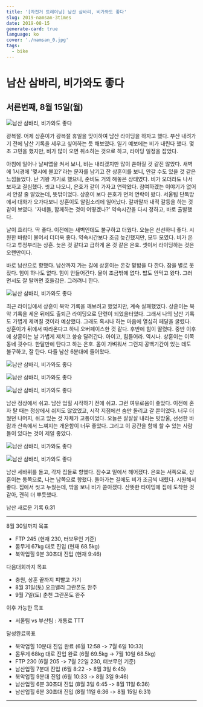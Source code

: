 ```yaml
---
title: '[자전거 트레이닝] 남산 삼바리, 비가와도 좋다'
slug: 2019-namsan-3times
date: 2019-08-15
generate-card: true
language: ko
cover: './namsan_0.jpg'
tags:
  - bike
---
```


# 남산 삼바리, 비가와도 좋다

## 서른번째, 8월 15일(월)

![남산 삼바리, 비가와도 좋다](./namsan_1.jpg)

광복절. 어제 상훈이가 광복절 휴일을 맞이하여 남산 라이딩을 하자고 했다. 부산 내려가기 전에 남산 기록을 세우고 싶어하는 듯 해보였다. 일기 예보에는 비가 내린다 했다. 몇 초 고민을 했지만, 비가 많이 오면 취소하는 것으로 하고, 라이딩 일정을 잡았다.

아침에 일어나 날씨앱을 켜서 보니, 비는 내리겠지만 많이 쏟아질 것 같진 않았다. 새벽에 1시경에 '몇시에 볼꼬?'라는 문자를 남기고 잔 상훈이를 보니, 안갈 수도 있을 것 같은 느낌들었다. 난 기왕 가기로 했으니, 준비도 거의 해놓은 상태였다. 비가 오더라도 나서보자고 결심했다. 씻고 나오니, 은호가 같이 가자고 연락왔다. 참여하겠는 이야기가 없어서 안갈 줄 알았는데, 뜻밖이었다. 상훈이 보다 은호가 먼저 연락이 왔다. 서울팀 단톡방에서 대화가 오가다보니 상훈이도 알림소리에 일어났다. 갈까말까 내적 갈등을 하는 것 같이 보였다. '자네들, 함께하는 것이 어떻겠나?' 약속시간을 다시 정하고, 바로 출발했다.

날이 흐리다. 딱 좋다. 이전에는 새벽인데도 불구하고 더웠다. 오늘은 선선하니 좋다. 시원한 바람이 불어서 더더욱 좋다. 약속시간보다 조금 늦긴했지만, 모두 모였다. 비가 온다고 투정부리는 상훈. 늦은 것 같다고 급하게 온 것 같은 은호. 셋이서 라이딩하는 것은 오랜만이다.

바로 남산으로 향했다. 남산까지 가는 길에 상훈이는 온갖 밑밥을 다 깐다. 잠을 별로 못잤다. 힘이 하나도 없다. 힘이 안들어간다. 물이 조금밖에 없다. 밥도 안먹고 왔다. 그러면서도 잘 탈꺼면 호들갑은. 그러려니 한다.

![남산 삼바리, 비가와도 좋다](./namsan_2.jpg)

최근 라이딩에서 상훈이 북악 기록을 깨보려고 했었지만, 계속 실패했었다. 상훈이는 북악 기록을 세운 뒤에도 출퇴근 라이딩으로 단련이 되었을터였다. 그래서 나의 남산 기록도 가볍게 제껴질 것이라 예상했다. 그래도 혹시나 하는 마음에 열심히 페달을 굴렸다. 상훈이가 뒤에서 따라온다고 하니 오버페이스한 것 같다. 후반에 힘이 딸렸다. 중반 이후에 상훈이는 날 가볍게 제치고 쓩슝 달려간다. 아이고, 힘들어라. 역시나. 상훈이는 이쪽 동네 굇수다. 한달만에 탄다고 하는 은호. 몸이 가벼워서 그런지 공백기간이 있는 데도 불구하고, 잘 탄다. 다들 남산 6분대에 들어왔다.

![남산 삼바리, 비가와도 좋다](./namsan_3.jpg)

![남산 삼바리, 비가와도 좋다](./namsan_4.jpg)

![남산 삼바리, 비가와도 좋다](./namsan_5_1.jpg)

남산 정상에서 쉬고. 남산 업힐 시작하기 전에 쉬고. 그런 여유로움이 좋았다.
이전에 혼자 탈 때는 정상에서 쉬지도 않았었고, 시작 지점에선 숨만 돌리고 갈 뿐이었다. 너무 더웠던 나머지, 쉬고 있는 것 자체가 고통이었다.
오늘은 살살살 내리는 빗방울, 선선한 바람과 산속에서 느껴지는 개운함이 너무 좋았다. 그리고 이 공간을 함께 할 수 있는 사람들이 있다는 것이 제일 좋았다.

![남산 삼바리, 비가와도 좋다](./namsan_6.jpg)

![남산 삼바리, 비가와도 좋다](./namsan_7.jpg)

남산 세바퀴를 돌고, 각자 집들로 향했다. 잠수교 밑에서 헤어졌다. 은호는 서쪽으로, 상훈이는 동쪽으로, 나는 남쪽으로 향했다. 돌아가는 길에도 비가 조금씩 내렸다. 시원해서 좋다.
집에서 씻고 누웠는데, 밖을 보니 비가 쏟아졌다. 산뜻한 타이밍에 집에 도착한 것 같아, 괜히 더 뿌듯했다.

남산 새로운 기록 6:31

---

8월 30일까지 목표

- FTP 245 (현재 230, 터보무인 기준)
- 몸무게 67kg 대로 진입 (현재 68.5kg)
- 북악업힐 9분 30초대 진입 (현재 9:46)

다음대회까지 목표

- 충원, 상훈 끝까지 피빨고 가기
- 8월 31일(토) 오크밸리 그란폰도 완주
- 9월 7일(토) 춘천 그란폰도 완주

이후 가능한 목표

- 서울팀 vs 부산팀 : 개통로 TTT

달성완료목표

- 북악업힐 10분대 진입 완료 (6월 12:58 -> 7월 6일 10:33)
- 몸무게 68kg 대로 진입 완료 (6월 69.5kg -> 7월 10일 68.5kg)
- FTP 230 (6월 205 -> 7월 22일 230, 터보무인 기준)
- 남산업힐 7분대 진입 (6월 8:22 -> 8월 3일 6:45)
- 북악업힐 9분대 진입 (6월 10:33 -> 8월 3일 9:46)
- 남산업힐 6분 30초대 진입 (8월 3일 6:45 -> 8월 11일 6:36)
- 남산업힐 6분 30초대 진입 (8월 11일 6:36 -> 8월 15일 6:31)

---
